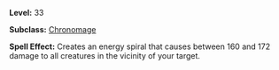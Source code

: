 <!-- TITLE: Spell: Force Spiral -->

**Level:** 33

**Subclass:** [Chronomage](chronomage)

**Spell Effect:**  Creates an energy spiral that causes between 160 and 172 damage to all creatures in the vicinity of your target.